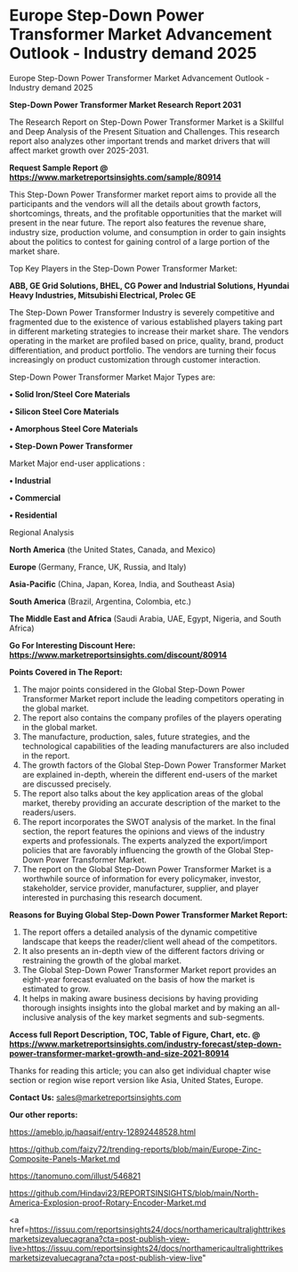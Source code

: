 # Europe Step-Down Power Transformer Market Advancement Outlook - Industry demand 2025
Europe Step-Down Power Transformer Market Advancement Outlook - Industry demand 2025

<strong>Step-Down Power Transformer Market Research Report 2031</strong>

The Research Report on Step-Down Power Transformer Market is a Skillful and Deep Analysis of the Present Situation and Challenges. This research report also analyzes other important trends and market drivers that will affect market growth over 2025-2031.

<strong>Request Sample Report @ <a href=https://www.marketreportsinsights.com/sample/80914>https://www.marketreportsinsights.com/sample/80914</a></strong>

This Step-Down Power Transformer market report aims to provide all the participants and the vendors will all the details about growth factors, shortcomings, threats, and the profitable opportunities that the market will present in the near future. The report also features the revenue share, industry size, production volume, and consumption in order to gain insights about the politics to contest for gaining control of a large portion of the market share.

Top Key Players in the Step-Down Power Transformer Market:

<strong>ABB, GE Grid Solutions, BHEL, CG Power and Industrial Solutions, Hyundai Heavy Industries, Mitsubishi Electrical, Prolec GE</strong>

The Step-Down Power Transformer Industry is severely competitive and fragmented due to the existence of various established players taking part in different marketing strategies to increase their market share. The vendors operating in the market are profiled based on price, quality, brand, product differentiation, and product portfolio. The vendors are turning their focus increasingly on product customization through customer interaction.

Step-Down Power Transformer Market Major Types are:

<strong>• Solid Iron/Steel Core Materials

• Silicon Steel Core Materials

• Amorphous Steel Core Materials

• Step-Down Power Transformer</strong>

Market Major end-user applications :

<strong>• Industrial

• Commercial

• Residential</strong>

Regional Analysis

</u><strong><b>North America</b></strong> (the United States, Canada, and Mexico)

<strong><b>Europe </b></strong>(Germany, France, UK, Russia, and Italy)

<strong><b>Asia-Pacific</b></strong> (China, Japan, Korea, India, and Southeast Asia)

<strong><b>South America</b></strong> (Brazil, Argentina, Colombia, etc.)

<strong><b>The Middle East and Africa</b></strong> (Saudi Arabia, UAE, Egypt, Nigeria, and South Africa)

<strong>Go For Interesting Discount Here: <a href=https://www.marketreportsinsights.com/discount/80914>https://www.marketreportsinsights.com/discount/80914</a></strong>

<strong>Points Covered in The Report:</strong>
<ol>
  <li>The major points considered in the Global Step-Down Power Transformer Market report include the leading competitors operating in the global market.</li>
  <li>The report also contains the company profiles of the players operating in the global market.</li>
  <li>The manufacture, production, sales, future strategies, and the technological capabilities of the leading manufacturers are also included in the report.</li>
  <li>The growth factors of the Global Step-Down Power Transformer Market are explained in-depth, wherein the different end-users of the market are discussed precisely.</li>
  <li>The report also talks about the key application areas of the global market, thereby providing an accurate description of the market to the readers/users.</li>
  <li>The report incorporates the SWOT analysis of the market. In the final section, the report features the opinions and views of the industry experts and professionals. The experts analyzed the export/import policies that are favorably influencing the growth of the Global Step-Down Power Transformer Market.</li>
  <li>The report on the Global Step-Down Power Transformer Market is a worthwhile source of information for every policymaker, investor, stakeholder, service provider, manufacturer, supplier, and player interested in purchasing this research document.</li>
</ol>
<strong>Reasons for Buying Global Step-Down Power Transformer Market Report:</strong>

<ol>
  <li>The report offers a detailed analysis of the dynamic competitive landscape that keeps the reader/client well ahead of the competitors.</li>
  <li>It also presents an in-depth view of the different factors driving or restraining the growth of the global market.</li>
  <li>The Global Step-Down Power Transformer Market report provides an eight-year forecast evaluated on the basis of how the market is estimated to grow.</li>
  <li>It helps in making aware business decisions by having providing thorough insights insights into the global market and by making an all-inclusive analysis of the key market segments and sub-segments.</li>
</ol>
<strong>Access full Report Description, TOC, Table of Figure, Chart, etc. @ <a href=https://www.marketreportsinsights.com/industry-forecast/step-down-power-transformer-market-growth-and-size-2021-80914>https://www.marketreportsinsights.com/industry-forecast/step-down-power-transformer-market-growth-and-size-2021-80914</a></strong>


Thanks for reading this article; you can also get individual chapter wise section or region wise report version like Asia, United States, Europe.

<strong>Contact Us:</strong>
sales@marketreportsinsights.com

<strong>Our other reports:</strong>

<a href=https://ameblo.jp/haqsaif/entry-12892448528.html>https://ameblo.jp/haqsaif/entry-12892448528.html</a>

<a href=https://github.com/faizy72/trending-reports/blob/main/Europe-Zinc-Composite-Panels-Market.md>https://github.com/faizy72/trending-reports/blob/main/Europe-Zinc-Composite-Panels-Market.md</a>

<a href=https://tanomuno.com/illust/546821>https://tanomuno.com/illust/546821</a>

<a href=https://github.com/Hindavi23/REPORTSINSIGHTS/blob/main/North-America-Explosion-proof-Rotary-Encoder-Market.md>https://github.com/Hindavi23/REPORTSINSIGHTS/blob/main/North-America-Explosion-proof-Rotary-Encoder-Market.md</a>

<a href=https://issuu.com/reportsinsights24/docs/northamericaultralighttrikesmarketsizevaluecagrana?cta=post-publish-view-live>https://issuu.com/reportsinsights24/docs/northamericaultralighttrikesmarketsizevaluecagrana?cta=post-publish-view-live</a>"

